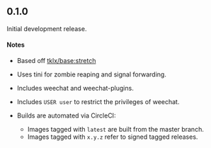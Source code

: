 ## 0.1.0

Initial development release.

#### Notes

- Based off [tklx/base:stretch](https://github.com/tklx/base)
- Uses tini for zombie reaping and signal forwarding.
- Includes weechat and weechat-plugins.
- Includes ``USER user`` to restrict the privileges of weechat.

- Builds are automated via CircleCI:

    - Images tagged with ``latest`` are built from the master branch.
    - Images tagged with ``x.y.z`` refer to signed tagged releases.


